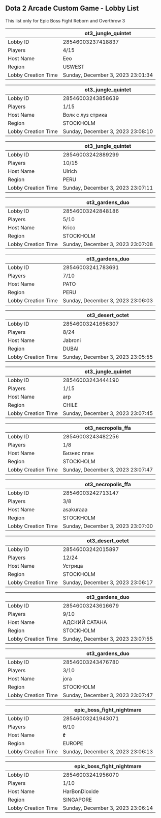 ## Dota 2 Arcade Custom Game - Lobby List

This list only for Epic Boss Fight Reborn and Overthrow 3

|  | ot3_jungle_quintet |
| ------ | ------ |
| Lobby ID | 28546003237418837 |
| Players | 4/15 |
| Host Name | Eeo |
| Region | USWEST |
| Lobby Creation Time | Sunday, December 3, 2023 23:01:34 |


|  | ot3_jungle_quintet |
| ------ | ------ |
| Lobby ID | 28546003243858639 |
| Players | 1/15 |
| Host Name | Волк с луз стрика |
| Region | STOCKHOLM |
| Lobby Creation Time | Sunday, December 3, 2023 23:08:10 |


|  | ot3_jungle_quintet |
| ------ | ------ |
| Lobby ID | 28546003242889299 |
| Players | 10/15 |
| Host Name | Ulrich |
| Region | PERU |
| Lobby Creation Time | Sunday, December 3, 2023 23:07:11 |


|  | ot3_gardens_duo |
| ------ | ------ |
| Lobby ID | 28546003242848186 |
| Players | 5/10 |
| Host Name | Krico |
| Region | STOCKHOLM |
| Lobby Creation Time | Sunday, December 3, 2023 23:07:08 |


|  | ot3_gardens_duo |
| ------ | ------ |
| Lobby ID | 28546003241783691 |
| Players | 7/10 |
| Host Name | PATO |
| Region | PERU |
| Lobby Creation Time | Sunday, December 3, 2023 23:06:03 |


|  | ot3_desert_octet |
| ------ | ------ |
| Lobby ID | 28546003241656307 |
| Players | 8/24 |
| Host Name | Jabroni |
| Region | DUBAI |
| Lobby Creation Time | Sunday, December 3, 2023 23:05:55 |


|  | ot3_jungle_quintet |
| ------ | ------ |
| Lobby ID | 28546003243444190 |
| Players | 1/15 |
| Host Name | arp |
| Region | CHILE |
| Lobby Creation Time | Sunday, December 3, 2023 23:07:45 |


|  | ot3_necropolis_ffa |
| ------ | ------ |
| Lobby ID | 28546003243482256 |
| Players | 1/8 |
| Host Name | Бизнес план |
| Region | STOCKHOLM |
| Lobby Creation Time | Sunday, December 3, 2023 23:07:47 |


|  | ot3_necropolis_ffa |
| ------ | ------ |
| Lobby ID | 28546003242713147 |
| Players | 3/8 |
| Host Name | asakuraaa |
| Region | STOCKHOLM |
| Lobby Creation Time | Sunday, December 3, 2023 23:07:00 |


|  | ot3_desert_octet |
| ------ | ------ |
| Lobby ID | 28546003242015897 |
| Players | 12/24 |
| Host Name | Устрица |
| Region | STOCKHOLM |
| Lobby Creation Time | Sunday, December 3, 2023 23:06:17 |


|  | ot3_gardens_duo |
| ------ | ------ |
| Lobby ID | 28546003243616679 |
| Players | 9/10 |
| Host Name | АДСКИЙ САТАНА |
| Region | STOCKHOLM |
| Lobby Creation Time | Sunday, December 3, 2023 23:07:55 |


|  | ot3_gardens_duo |
| ------ | ------ |
| Lobby ID | 28546003243476780 |
| Players | 3/10 |
| Host Name | jora |
| Region | STOCKHOLM |
| Lobby Creation Time | Sunday, December 3, 2023 23:07:47 |


|  | epic_boss_fight_nightmare |
| ------ | ------ |
| Lobby ID | 28546003241943071 |
| Players | 6/10 |
| Host Name | 𝙩 |
| Region | EUROPE |
| Lobby Creation Time | Sunday, December 3, 2023 23:06:13 |


|  | epic_boss_fight_nightmare |
| ------ | ------ |
| Lobby ID | 28546003241956070 |
| Players | 1/10 |
| Host Name | HarBonDioxide |
| Region | SINGAPORE |
| Lobby Creation Time | Sunday, December 3, 2023 23:06:14 |


